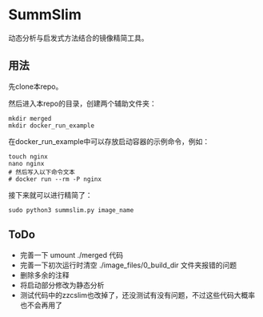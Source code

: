 # SummSlim

动态分析与启发式方法结合的镜像精简工具。

## 用法

先clone本repo。

然后进入本repo的目录，创建两个辅助文件夹：

```shell
mkdir merged
mkdir docker_run_example
```

在docker_run_example中可以存放启动容器的示例命令，例如：

```shell
touch nginx
nano nginx
# 然后写入以下命令文本
# docker run --rm -P nginx
```

接下来就可以进行精简了：

```shell
sudo python3 summslim.py image_name
```

## ToDo

- 完善一下 umount ./merged 代码
- 完善一下初次运行时清空 ./image_files/0_build_dir 文件夹报错的问题
- 删除多余的注释
- 将启动部分修改为静态分析
- 测试代码中的zzcslim也改掉了，还没测试有没有问题，不过这些代码大概率也不会再用了